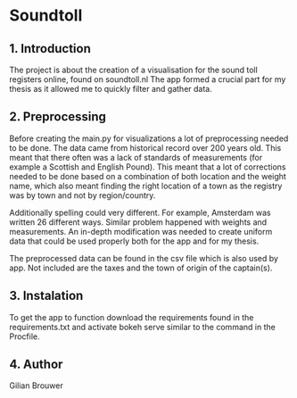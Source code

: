 # Soundtoll
## 1. Introduction

The project is about the creation of a visualisation for the sound toll registers online, found on soundtoll.nl
The app formed a crucial part for my thesis as it allowed me to quickly filter and gather data.

## 2. Preprocessing

Before creating the main.py for visualizations a lot of preprocessing needed to be done. The data came from historical record over 200 years old. This meant that there often was a lack of standards of measurements (for example a Scottish and English Pound). This meant that a lot of corrections needed to be done based on a combination of both location and the weight name, which also meant finding the right location of a town as the registry was by town and not by region/country. 

Additionally spelling could very different. For example, Amsterdam was written 26 different ways. Similar problem happened with weights and measurements. An in-depth modification was needed to create uniform data that could be used properly both for the app and for my thesis.

The preprocessed data can be found in the csv file which is also used by app. Not included are the taxes and the town of origin of the captain(s).

## 3. Instalation 

To get the app to function download the requirements found in the requirements.txt and activate bokeh serve similar to the command in the Procfile.

## 4. Author

Gilian Brouwer
